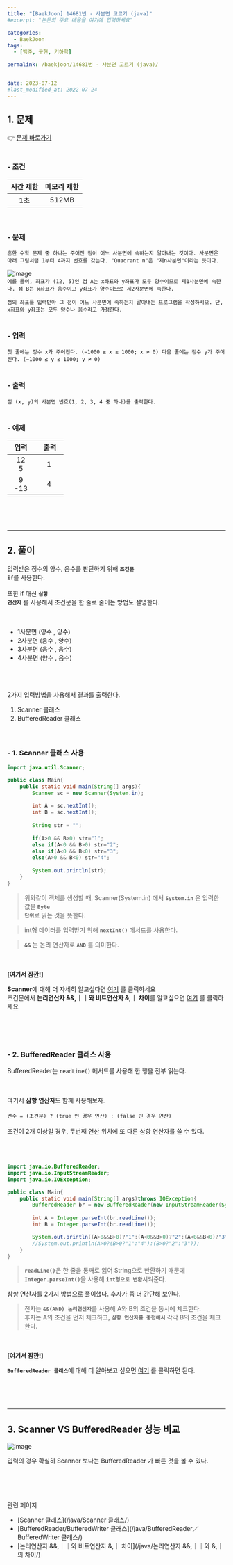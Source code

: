 ```yaml
---
title: "[BaekJoon] 14681번 - 사분면 고르기 (java)"
#excerpt: "본문의 주요 내용을 여기에 입력하세요"

categories:
  - BaekJoon
tags:
  - [백준, 구현, 기하학]

permalink: /baekjoon/14681번 - 사분면 고르기 (java)/


date: 2023-07-12
#last_modified_at: 2022-07-24
---
```


## 1. 문제
👉 [문제 바로가기](https://www.acmicpc.net/problem/14681)<br><br>
###  - 조건
  
| 시간 제한 | 메모리 제한 |
|:--------:|:--------:|
|1초|512MB|

<br>

### - 문제
```흔한 수학 문제 중 하나는 주어진 점이 어느 사분면에 속하는지 알아내는 것이다. 사분면은 아래 그림처럼 1부터 4까지 번호를 갖는다. "Quadrant n"은 "제n사분면"이라는 뜻이다.```<br>

![image](https://github.com/cjoungi/cjoungi.github.io/assets/113075984/d7f11849-16d7-4ef8-be6b-f91121ad12ea)<br>
```예를 들어, 좌표가 (12, 5)인 점 A는 x좌표와 y좌표가 모두 양수이므로 제1사분면에 속한다. 점 B는 x좌표가 음수이고 y좌표가 양수이므로 제2사분면에 속한다.```<br>

```점의 좌표를 입력받아 그 점이 어느 사분면에 속하는지 알아내는 프로그램을 작성하시오. 단, x좌표와 y좌표는 모두 양수나 음수라고 가정한다.```
<br><br>

### - 입력
```첫 줄에는 정수 x가 주어진다. (−1000 ≤ x ≤ 1000; x ≠ 0) 다음 줄에는 정수 y가 주어진다. (−1000 ≤ y ≤ 1000; y ≠ 0)```
<br><br>

### - 출력
```점 (x, y)의 사분면 번호(1, 2, 3, 4 중 하나)를 출력한다.```
<br><br>

### - 예제
  
| &nbsp;&nbsp;입력&nbsp;&nbsp; | &nbsp;&nbsp; 출력&nbsp;&nbsp; |
|:--------:|:--------:|
|12<br>5|1|
|9<br>-13|4|

  
<br><br><br>

---
## 2. 풀이
입력받은 정수의 양수, 음수를 판단하기 위해 <code><b>조건문 if</b></code>를 사용한다.<br><br>
또한 if 대신 <code><b>삼항 연산자</b></code> 를 사용해서 조건문을 한 줄로 줄이는 방법도 설명한다.
<br><br><br>

- 1사분면 (양수 , 양수) 
- 2사분면 (음수 , 양수) 
- 3사분면 (음수 , 음수) 
- 4사분면 (양수 , 음수) 

<br><br><br>
2가지 입력방법을 사용해서 결과를 출력한다.

1. Scanner 클래스
2. BufferedReader 클래스
<br><br><br>

### - 1. Scanner 클래스 사용
```java
import java.util.Scanner;

public class Main{
    public static void main(String[] args){
        Scanner sc = new Scanner(System.in);
        
        int A = sc.nextInt();
        int B = sc.nextInt();
        
        String str = "";
        
        if(A>0 && B>0) str="1";
        else if(A<0 && B>0) str="2";
        else if(A<0 && B<0) str="3";
        else(A>0 && B<0) str="4";
        
        System.out.println(str);
    }
}
```
> 위와같이 객체를 생성할 때, Scanner(System.in) 에서 <code><b>System.in</b></code> 은 입력한 값을 <code><b>Byte 단위</b></code>로 읽는 것을 뜻한다.

> int형 데이터를 입력받기 위해 <code><b>nextInt()</b></code> 메서드를 사용한다.

> <code><b>&&</b></code> 는 논리 연산자로 <code><b>AND</b></code> 를 의미한다.

<br><br>
<b>[여기서 잠깐!]</b>
<div class="box"><b>Scanner</b>에 대해 더 자세히 알고싶다면 <a href="/java/Scanner 클래스/" class="underline"> 여기</a> 를 클릭하세요</div>
<div class="box">조건문에서 <b>논리연산자 &&,｜｜와 비트연산자 &,｜ 차이</b>를 알고싶으면 <a href="/java/논리연산자 &&,｜｜와 &,｜의 차이/" class="underline"> 여기</a> 를 클릭하세요</div>

<br><br><br>

### - 2. BufferedReader 클래스 사용
BufferedReader는 `readLine()` 메서드를 사용해 한 행을 전부 읽는다.<br><br><br>

여기서 <b>삼항 연산자</b>도 함께 사용해보자.<br><br>
```변수 = (조건문) ? (true 인 경우 연산) : (false 인 경우 연산)```
<br><br>
조건이 2개 이상일 경우, 두번째 연산 위치에 또 다른 삼항 연산자를 쓸 수 있다.
<br><br><br><br>


```java
import java.io.BufferedReader;
import java.io.InputStreamReader;
import java.io.IOException;

public class Main{
    public static void main(String[] args)throws IOException{
        BufferedReader br = new BufferedReader(new InputStreamReader(System.in));
        
        int A = Integer.parseInt(br.readLine());
        int B = Integer.parseInt(br.readLine());

        System.out.println((A>0&&B>0)?"1":(A<0&&B>0)?"2":(A<0&&B<0)?"3":"4");
        //System.out.println(A>0?(B>0?"1":"4"):(B>0?"2":"3"));
    }
}
```
> <code><b>readLine()</b></code>은 한 줄을 통째로 읽어 String으로 반환하기 때문에 <code><b>Integer.parseInt()</b></code>을 사용해 <code><b>int형으로 변환</b></code>시켜준다.

삼항 연산자를 2가지 방법으로 풀이했다. 후자가 좀 더 간단해 보인다.<br>
> 전자는 <code><b>&&(AND) 논리연산자</b></code>를 사용해 A와 B의 조건을 동시에 체크한다.<br>
후자는 A의 조건을 먼저 체크하고, <code><b>삼항 연산자를 중첩해서</b></code> 각각 B의 조건을 체크한다.  

<br><br>
<b>[여기서 잠깐!]</b>
<div class="box"><code><b>BufferedReader 클래스</b></code>에 대해 더 알아보고 싶으면 <a href="/java/BufferedReader／BufferedWriter 클래스/" class="underline"> 여기</a> 를 클릭하면 된다.</div>

<br><br><br>

---
## 3. Scanner VS BufferedReader 성능 비교
![image](https://github.com/cjoungi/cjoungi.github.io/assets/113075984/3d239241-74f2-471b-b45d-e34624018107)

입력의 경우 확실히 Scanner 보다는 <span class="color">BufferedReader 가 빠른 것을 볼 수 있다.</span>

<br><br><br><br>
<span class="color">관련 페이지</span><br>
- [Scanner 클래스](/java/Scanner 클래스/)
- [BufferedReader/BufferedWriter 클래스](/java/BufferedReader／BufferedWriter 클래스/)
- [논리연산자 &&,｜｜와 비트연산자 &,｜ 차이](/java/논리연산자 &&,｜｜와 &,｜의 차이/)
<br><br><br>